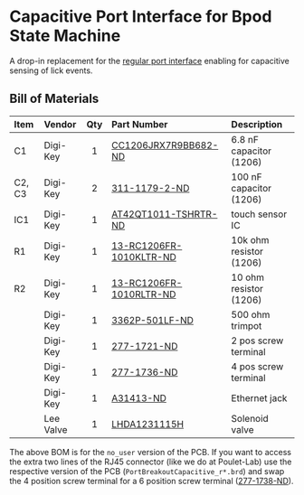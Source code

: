 # Capacitive Port Interface for Bpod State Machine

A drop-in replacement for the [regular port interface](https://www.sanworks.io/shop/viewproduct?productID=1004) enabling for capacitive sensing of lick events.


## Bill of Materials
| Item     | Vendor    | Qty | Part Number                                                                                                                        | Description                 |
| :------- | :------   | :-: | :--------------------------------------------------------------------------------------------------------------------------------- | :-------------------------  |
| C1       | Digi-Key  |  1  | [CC1206JRX7R9BB682-ND](https://www.digikey.com/products/en?keywords=CC1206JRX7R9BB682-ND)                                                        | 6.8 nF capacitor (1206)      |
| C2, C3   | Digi-Key  |  2  | [311-1179-2-ND](https://www.digikey.com/products/en?keywords=311-1179-2-ND)                                                        | 100 nF capacitor (1206)     |
| IC1      | Digi-Key  |  1  | [AT42QT1011-TSHRTR-ND](https://www.digikey.com/products/en?keywords=AT42QT1011-TSHRTR-ND)                                          | touch sensor IC             |
| R1       | Digi-Key  |  1  | [13-RC1206FR-1010KLTR-ND](https://www.digikey.com/products/en?keywords=13-RC1206FR-1010KLTR-ND)                                    | 10k ohm resistor (1206)     |
| R2       | Digi-Key  |  1  | [13-RC1206FR-1010RLTR-ND](https://www.digikey.com/products/en?keywords=13-RC1206FR-1010RLTR-ND)                                    | 10 ohm resistor (1206)      |
|          | Digi-Key  |  1  | [3362P-501LF-ND](https://www.digikey.com/products/en?keywords=3362P-501LF-ND)                                                      | 500 ohm trimpot             |
|          | Digi-Key  |  1  | [277-1721-ND](https://www.digikey.com/products/en?keywords=277-1721-ND)                                                            | 2 pos screw terminal	    |
|          | Digi-Key  |  1  | [277-1736-ND](https://www.digikey.com/products/en?keywords=277-1736-ND)                                                            | 4 pos screw terminal	    |
|          | Digi-Key  |  1  | [A31413-ND](https://www.digikey.com/products/en?keywords=A31413-ND)                                                                | Ethernet jack               |
|          | Lee Valve |  1  | [LHDA1231115H](https://www.theleeco.com/products/electro-fluidic-systems/solenoid-valves/control-valves/lhd-series/3-port/ported/) | Solenoid valve              |

The above BOM is for the ```no_user``` version of the PCB. If you want to access the 
extra two lines of the RJ45 connector (like we do at Poulet-Lab) use the respective version of the PCB (```PortBreakoutCapacitive_r*.brd```) and swap the 4 position screw terminal for a 6 position screw terminal ([277-1738-ND](https://www.digikey.com/products/en?keywords=277-1738-ND)).
